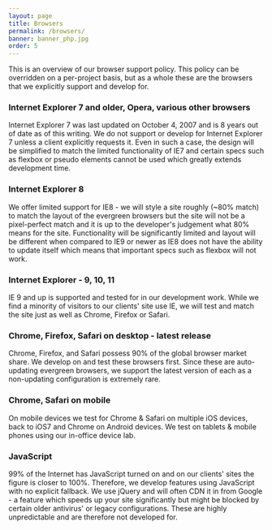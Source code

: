 ```yaml
---
layout: page
title: Browsers
permalink: /browsers/
banner: banner_php.jpg
order: 5
---
```


This is an overview of our browser support policy. This policy can be overridden on a per-project basis, but as a whole these are the browsers that we explicitly support and develop for.

### Internet Explorer 7 and older, Opera, various other browsers

Internet Explorer 7 was last updated on October 4, 2007 and is 8 years out of date as of this writing. We do not support or develop for Internet Explorer 7 unless a client explicitly requests it. Even in such a case, the design will be simplified to match the limited functionality of IE7 and certain specs such as flexbox or pseudo elements cannot be used which greatly extends development time.

### Internet Explorer 8

We offer limited support for IE8 - we will style a site roughly (~80% match) to match the layout of the evergreen browsers but the site will not be a pixel-perfect match and it is up to the developer's judgement what 80% means for the site. Functionality will be significantly limited and layout will be different when compared to IE9 or newer as IE8 does not have the ability to update itself which means that important specs such as flexbox will not work.

### Internet Explorer - 9, 10, 11

IE 9 and up is supported and tested for in our development work. While we find a minority of visitors to our clients' site use IE, we will test and match the site just as well as Chrome, Firefox or Safari.

### Chrome, Firefox, Safari on desktop - latest release

Chrome, Firefox, and Safari possess 90% of the global browser market share. We develop on and test these browsers first. Since these are auto-updating evergreen browsers, we support the latest version of each as a non-updating configuration is extremely rare. 

### Chrome, Safari on mobile

On mobile devices we test for Chrome & Safari on multiple iOS devices, back to iOS7 and Chrome on Android devices. We test on tablets & mobile phones using our in-office device lab. 

### JavaScript

99% of the Internet has JavaScript turned on and on our clients' sites the figure is closer to 100%. Therefore, we develop features using JavaScript with no explicit fallback. We use jQuery and will often CDN it in from Google - a feature which speeds up your site significantly but might be blocked by certain older antivirus' or legacy configurations. These are highly unpredictable and are therefore not developed for.